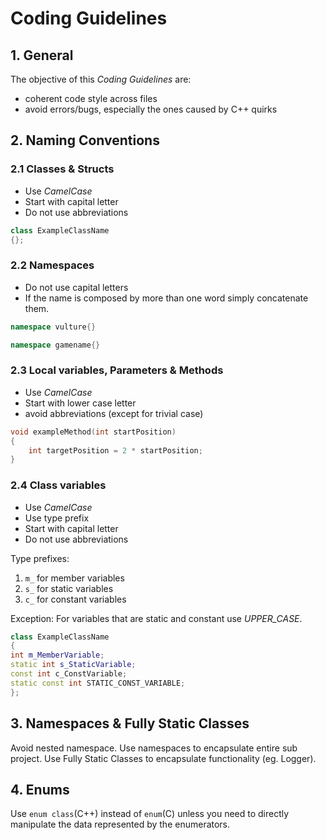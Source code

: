 # Coding Guidelines

## 1. General
The objective of this *Coding Guidelines* are:
- coherent code style across files
- avoid errors/bugs, especially the ones caused by C++ quirks

## 2. Naming Conventions

### 2.1 Classes & Structs
- Use *CamelCase*
- Start with capital letter
- Do not use abbreviations

```C++
class ExampleClassName
{};
```

### 2.2 Namespaces
- Do not use capital letters
- If the name is composed by more than one word simply concatenate them.

```C++
namespace vulture{}

namespace gamename{}
```

### 2.3 Local variables, Parameters & Methods
- Use *CamelCase*
- Start with lower case letter
- avoid abbreviations (except for trivial case)

```C++
void exampleMethod(int startPosition)
{
	int targetPosition = 2 * startPosition;
}
```

### 2.4 Class variables
- Use *CamelCase*
- Use type prefix
- Start with capital letter
- Do not use abbreviations

Type prefixes:
1) `m_` for member variables
2) `s_` for static variables
3) `c_` for constant variables

Exception:
For variables that are static and constant use *UPPER_CASE*.

```C++
class ExampleClassName
{
int m_MemberVariable;
static int s_StaticVariable;
const int c_ConstVariable;
static const int STATIC_CONST_VARIABLE;
};
```

## 3. Namespaces & Fully Static Classes
Avoid nested namespace.
Use namespaces to encapsulate entire sub project. Use Fully Static Classes to encapsulate functionality (eg. Logger).

## 4. Enums
Use `enum class`(C++) instead of `enum`(C) unless you need to directly manipulate the data represented by the enumerators.
